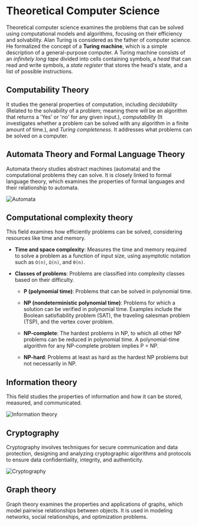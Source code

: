 # Theoretical Computer Science

Theoretical computer science examines the problems that can be solved using computational models and algorithms, focusing on their efficiency and solvability. Alan Turing is considered as the father of computer science. He formalized the concept of a **Turing machine**, which is a simple description of a general-purpose computer. A Turing machine consists of an _infinitely long tape_ divided into cells containing symbols, a _head_ that can read and write symbols, a _state register_ that stores the head's state, and a list of possible instructions.

## Computability Theory

It studies the general properties of computation, including _decidability_ (Related to the solvability of a problem; meaning there will be an algorithm that returns a 'Yes' or 'no' for any given input.), _computability_ (It investigates whether a problem can be solved with any algorithm in a finite amount of time.), and _Turing completeness_. It addresses what problems can be solved on a computer.

## Automata Theory and Formal Language Theory

Automata theory studies abstract machines (automata) and the computational problems they can solve. It is closely linked to formal language theory, which examines the properties of formal languages and their relationship to automata. 

![Automata](./img/Automata_theory.png)

## Computational complexity theory

This field examines how efficiently problems can be solved, considering resources like time and memory.

- **Time and space complexity**: Measures the time and memory required to solve a problem as a function of input size, using asymptotic notation such as `O(n)`, `Ω(n)`, and `Θ(n)`.

- **Classes of problems**: Problems are classified into complexity classes based on their difficulty.

    - **P (polynomial time)**: Problems that can be solved in polynomial time.

    - **NP (nondeterministic polynomial time)**: Problems for which a solution can be verified in polynomial time. Examples include the Boolean satisfiability problem (SAT), the traveling salesman problem (TSP), and the vertex cover problem.

    - **NP-complete**: The hardest problems in NP, to which all other NP problems can be reduced in polynomial time. A polynomial-time algorithm for any NP-complete problem implies P = NP.

    - **NP-hard**: Problems at least as hard as the hardest NP problems but not necessarily in NP.

## Information theory

This field studies the properties of information and how it can be stored, measured, and communicated.

![Information theory](./img/information_theory.png)

## Cryptography 

Cryptography involves techniques for secure communication and data protection, designing and analyzing cryptographic algorithms and protocols to ensure data confidentiality, integrity, and authenticity.

![Cryptography](./img/cryptography.png)

## Graph theory 

Graph theory examines the properties and applications of graphs, which model pairwise relationships between objects. It is used in modeling networks, social relationships, and optimization problems.
